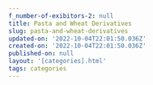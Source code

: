 ```yaml
---
f_number-of-exibitors-2: null
title: Pasta and Wheat Derivatives
slug: pasta-and-wheat-derivatives
updated-on: '2022-10-04T22:01:50.036Z'
created-on: '2022-10-04T22:01:50.036Z'
published-on: null
layout: '[categories].html'
tags: categories
---
```



